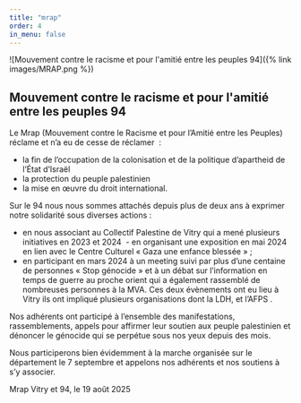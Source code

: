 ```yaml
---
title: "mrap"
order: 4
in_menu: false
---
```

![Mouvement contre le racisme et pour l'amitié entre les peuples 94]({% link images/MRAP.png %})
## Mouvement contre le racisme et pour l'amitié entre les peuples 94
Le Mrap (Mouvement contre le Racisme et pour l’Amitié entre les Peuples) réclame et n’a eu de cesse de réclamer  :
-  la fin de l’occupation de la colonisation et de la politique d’apartheid de l’État d’Israël
-  la  protection du peuple palestinien
-  la mise en œuvre du droit international.

Sur le 94 nous nous sommes attachés depuis plus de  deux ans à exprimer notre solidarité sous diverses actions :
- en nous associant au Collectif Palestine de Vitry qui a mené plusieurs initiatives en 2023 et 2024   - en organisant une exposition en mai 2024 en lien avec le Centre Culturel « Gaza une enfance blessée » ; 
- en participant  en mars 2024 à un meeting suivi par plus d’une centaine de personnes « Stop génocide » et à un débat sur l’information en temps de guerre au proche orient qui a également rassemblé de nombreuses  personnes à la MVA. Ces deux évènements ont eu lieu à Vitry ils ont impliqué plusieurs organisations dont la LDH, et l’AFPS .

Nos adhérents ont participé à l’ensemble des manifestations, rassemblements, appels pour affirmer leur soutien aux peuple palestinien  et dénoncer le génocide qui se perpétue sous nos yeux depuis des mois. 

Nous participerons bien évidemment à la marche organisée sur le département le 7 septembre et appelons nos adhérents et nos soutiens à s’y associer.

Mrap Vitry et 94, le 19 août 2025
